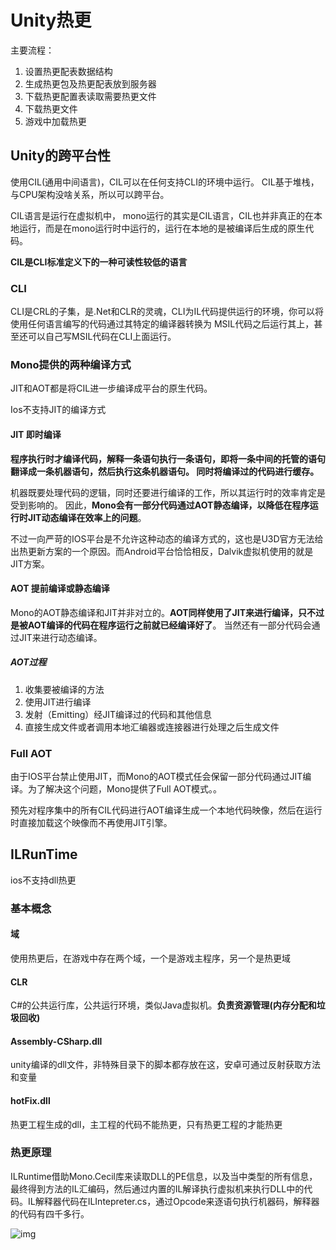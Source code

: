 # Unity热更

主要流程：

1. 设置热更配表数据结构
2. 生成热更包及热更配表放到服务器
3. 下载热更配置表读取需要热更文件
4. 下载热更文件
5. 游戏中加载热更

## Unity的跨平台性

使用CIL(通用中间语言)，CIL可以在任何支持CLI的环境中运行。 CIL基于堆栈，与CPU架构没啥关系，所以可以跨平台。 

CIL语言是运行在虚拟机中， mono运行的其实是CIL语言，CIL也并非真正的在本地运行，而是在mono运行时中运行的，运行在本地的是被编译后生成的原生代码。 

**CIL是CLI标准定义下的一种可读性较低的语言**

### CLI

CLI是CRL的子集，是.Net和CLR的灵魂，CLI为IL代码提供运行的环境，你可以将使用任何语言编写的代码通过其特定的编译器转换为 MSIL代码之后运行其上，甚至还可以自己写MSIL代码在CLI上面运行。 

### Mono提供的两种编译方式

 JIT和AOT都是将CIL进一步编译成平台的原生代码。

Ios不支持JIT的编译方式

#### JIT 即时编译

**程序执行时才编译代码，解释一条语句执行一条语句，即将一条中间的托管的语句翻译成一条机器语句，然后执行这条机器语句。 同时将编译过的代码进行缓存。**

机器既要处理代码的逻辑，同时还要进行编译的工作，所以其运行时的效率肯定是受到影响的。  因此，**Mono会有一部分代码通过AOT静态编译，以降低在程序运行时JIT动态编译在效率上的问题**。 

 不过一向严苛的IOS平台是不允许这种动态的编译方式的，这也是U3D官方无法给出热更新方案的一个原因。而Android平台恰恰相反，Dalvik虚拟机使用的就是JIT方案。 

#### AOT 提前编译或静态编译

 Mono的AOT静态编译和JIT并非对立的。**AOT同样使用了JIT来进行编译，只不过是被AOT编译的代码在程序运行之前就已经编译好了**。  当然还有一部分代码会通过JIT来进行动态编译。 

##### AOT过程

1. 收集要被编译的方法
2. 使用JIT进行编译
3. 发射（Emitting）经JIT编译过的代码和其他信息
4. 直接生成文件或者调用本地汇编器或连接器进行处理之后生成文件

### Full AOT

由于IOS平台禁止使用JIT，而Mono的AOT模式任会保留一部分代码通过JIT编译。为了解决这个问题，Mono提供了Full AOT模式。。

预先对程序集中的所有CIL代码进行AOT编译生成一个本地代码映像，然后在运行时直接加载这个映像而不再使用JIT引擎。 

## ILRunTime

ios不支持dll热更

### 基本概念

#### 域

使用热更后，在游戏中存在两个域，一个是游戏主程序，另一个是热更域

#### CLR

C#的公共运行库，公共运行环境，类似Java虚拟机。**负责资源管理(内存分配和垃圾回收)**

#### Assembly-CSharp.dll

unity编译的dll文件，非特殊目录下的脚本都存放在这，安卓可通过反射获取方法和变量

####  **hotFix.dll** 

热更工程生成的dll，主工程的代码不能热更，只有热更工程的才能热更

### 热更原理

 ILRuntime借助Mono.Cecil库来读取DLL的PE信息，以及当中类型的所有信息，最终得到方法的IL汇编码，然后通过内置的IL解译执行虚拟机来执行DLL中的代码。IL解释器代码在ILIntepreter.cs，通过Opcode来逐语句执行机器码，解释器的代码有四千多行。 

 ![img](https://img2018.cnblogs.com/blog/363476/201901/363476-20190115203700346-1102207440.png) 